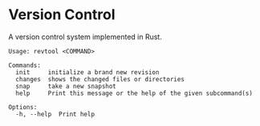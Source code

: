 # Version Control

A version control system implemented in Rust.

```
Usage: revtool <COMMAND>

Commands:
  init     initialize a brand new revision
  changes  shows the changed files or directories
  snap     take a new snapshot
  help     Print this message or the help of the given subcommand(s)

Options:
  -h, --help  Print help
```
